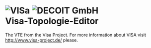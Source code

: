 ![VISa](http://www.decoit.de/cms/upload/logos/forschungsprojekte/visa-logo_200.png)         ![DECOIT GmbH](http://www.decoit.de/cms/decoit_v3_images/logo.png)  
Visa-Topologie-Editor
=====================

The VTE from the Visa Project. For more information about VISA visit http://www.visa-project.de/ please.

